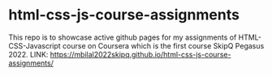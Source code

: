 # html-css-js-course-assignments
This repo is to showcase active github pages for my assignments of HTML-CSS-Javascript course on Coursera which is the first course SkipQ Pegasus 2022.
LINK: https://mbilal2022skipq.github.io/html-css-js-course-assignments/
